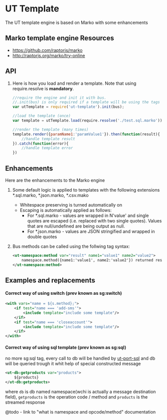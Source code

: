 # UT Template

The UT template engine is based on Marko with some enhancements

## Marko template engine Resources

* https://github.com/raptorjs/marko
* http://raptorjs.org/marko/try-online

## API

1. Here is how you load and render a template. Note that using require.resolve is **mandatory**.

    ```javascript
    //require the engine and init it with bus.
    //.init(bus) is only required if a template will be using the tags that invoke methods from the bus.
    var utTemplate = require('ut-template').init(bus);

    //load the template (once)
    var template = utTemplate.load(require.resolve('./test.sql.marko'));

    //render the template (many times)
    template.render({paramName1:'paramValue1'}).then(function(result){
        //handle template result
    }).catch(function(error){
        //handle template error
    })
    ```

## Enhancements

Here are the enhancements to the Marko engine

1. Some default logic is applied to templates with the following extensions *.sql.marko, *.json.marko, *.csv.mako
    * Whitespace preserving is turned automatically on
    * Escaping is automatically applied as follows:
        * For *.sql.marko - values are wrapped in N'value' and single quotes are escaped (i.e. replaced with two single quotes).
          Values that are null/undefined are being output as null.
        * For *.json.marko - values are JSON stringified and wrapped in double quotes

1. Bus methods can be called using the follwing tag syntax:

    ```xml
    <ut-namespace:method var="result" name1="value1" name2="value2">
        namespace.method({name1:'value1', name2:'value2'}) returned result ${result}
    </ut-namespace:method>
    ```

## Examples and replacements

#### Correct way of using switch (prev known as sg:switch)

```xml
<with vars="name = ${s.method};">
    <if test="name === 'add-sms'">
        <include template="include some template"/>
    </if>
    <if test="name === 'closeaccount'">
        <include template="include some template"/>
    </if>
</with>
```

#### Correct way of using sql template (prev known as sg:sql)
no more sg:sql tag, every call to db will be handled by [ut-port-sql](https://git.softwaregroup-bg.com/ut5/ut-port-sql/tree/master#sql-port-ut-port-sql) and db will be queried trough it whit help of special constructed message

```xml
<ut-db:getproducts var="products">
    ${products}
</ut-db:getproducts>
```
 where `db` is db named namespace(wchi is actually a message destination field), `getproducts` is the operation code / method and `products` is the streamed response
 
 @todo - link to "what is namespace and opcode/method" documentation